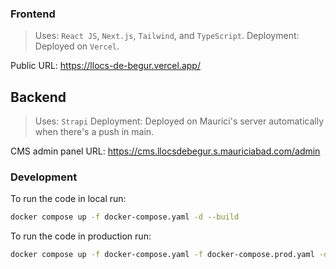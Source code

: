 ### Frontend

> Uses: `React JS`, `Next.js`, `Tailwind`, and `TypeScript`.
> Deployment: Deployed on `Vercel`.

Public URL: <https://llocs-de-begur.vercel.app/>

## Backend

> Uses: `Strapi`
> Deployment: Deployed on Maurici's server automatically when there's a push in main.

CMS admin panel URL: <https://cms.llocsdebegur.s.mauriciabad.com/admin>

### Development

To run the code in local run:

```sh
docker compose up -f docker-compose.yaml -d --build
```

To run the code in production run:

```sh
docker compose up -f docker-compose.yaml -f docker-compose.prod.yaml -d --build
```
